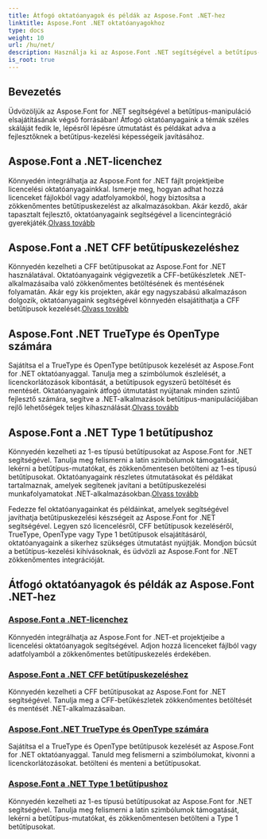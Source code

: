 ```yaml
---
title: Átfogó oktatóanyagok és példák az Aspose.Font .NET-hez
linktitle: Aspose.Font .NET oktatóanyagokhoz
type: docs
weight: 10
url: /hu/net/
description: Használja ki az Aspose.Font .NET segítségével a betűtípus-manipuláció teljes potenciálját. Zökkenőmentesen integrálhatja a licencelést, kezelheti a CFF-betűtípusokat, elsajátíthatja a TrueType-ot, az OpenType-ot és még sok mást.
is_root: true
---
```

## Bevezetés

Üdvözöljük az Aspose.Font for .NET segítségével a betűtípus-manipuláció elsajátításának végső forrásában! Átfogó oktatóanyagaink a témák széles skáláját fedik le, lépésről lépésre útmutatást és példákat adva a fejlesztőknek a betűtípus-kezelési képességeik javításához.

## Aspose.Font a .NET-licenchez

 Könnyedén integrálhatja az Aspose.Font for .NET fájlt projektjeibe licencelési oktatóanyagainkkal. Ismerje meg, hogyan adhat hozzá licenceket fájlokból vagy adatfolyamokból, hogy biztosítsa a zökkenőmentes betűtípuskezelést az alkalmazásokban. Akár kezdő, akár tapasztalt fejlesztő, oktatóanyagaink segítségével a licencintegráció gyerekjáték.[Olvass tovább](./licensing/)

## Aspose.Font a .NET CFF betűtípuskezeléshez

Könnyedén kezelheti a CFF betűtípusokat az Aspose.Font for .NET használatával. Oktatóanyagaink végigvezetik a CFF-betűkészletek .NET-alkalmazásaiba való zökkenőmentes betöltésének és mentésének folyamatán. Akár egy kis projekten, akár egy nagyszabású alkalmazáson dolgozik, oktatóanyagaink segítségével könnyedén elsajátíthatja a CFF betűtípusok kezelését.[Olvass tovább](./cff-font-handling/)

## Aspose.Font .NET TrueType és OpenType számára

 Sajátítsa el a TrueType és OpenType betűtípusok kezelését az Aspose.Font for .NET oktatóanyaggal. Tanulja meg a szimbólumok észlelését, a licenckorlátozások kibontását, a betűtípusok egyszerű betöltését és mentését. Oktatóanyagaink átfogó útmutatást nyújtanak minden szintű fejlesztő számára, segítve a .NET-alkalmazások betűtípus-manipulációjában rejlő lehetőségek teljes kihasználását.[Olvass tovább](./truetype-opentype/)

## Aspose.Font a .NET Type 1 betűtípushoz

 Könnyedén kezelheti az 1-es típusú betűtípusokat az Aspose.Font for .NET segítségével. Tanulja meg felismerni a latin szimbólumok támogatását, lekérni a betűtípus-mutatókat, és zökkenőmentesen betölteni az 1-es típusú betűtípusokat. Oktatóanyagaink részletes útmutatásokat és példákat tartalmaznak, amelyek segítenek javítani a betűtípuskezelési munkafolyamatokat .NET-alkalmazásokban.[Olvass tovább](./aspose-font-net-type1-font/)

Fedezze fel oktatóanyagainkat és példáinkat, amelyek segítségével javíthatja betűtípuskezelési készségeit az Aspose.Font for .NET segítségével. Legyen szó licencelésről, CFF betűtípusok kezeléséről, TrueType, OpenType vagy Type 1 betűtípusok elsajátításáról, oktatóanyagaink a sikerhez szükséges útmutatást nyújtják. Mondjon búcsút a betűtípus-kezelési kihívásoknak, és üdvözli az Aspose.Font for .NET zökkenőmentes integrációját. 
## Átfogó oktatóanyagok és példák az Aspose.Font .NET-hez 
### [Aspose.Font a .NET-licenchez](./licensing/)
Könnyedén integrálhatja az Aspose.Font for .NET-et projektjeibe a licencelési oktatóanyagok segítségével. Adjon hozzá licenceket fájlból vagy adatfolyamból a zökkenőmentes betűtípuskezelés érdekében.
### [Aspose.Font a .NET CFF betűtípuskezeléshez](./cff-font-handling/)
Könnyedén kezelheti a CFF betűtípusokat az Aspose.Font for .NET segítségével. Tanulja meg a CFF-betűkészletek zökkenőmentes betöltését és mentését .NET-alkalmazásaiban.
### [Aspose.Font .NET TrueType és OpenType számára](./truetype-opentype/)
Sajátítsa el a TrueType és OpenType betűtípusok kezelését az Aspose.Font for .NET oktatóanyaggal. Tanuld meg felismerni a szimbólumokat, kivonni a licenckorlátozásokat. betölteni és menteni a betűtípusokat.
### [Aspose.Font a .NET Type 1 betűtípushoz](./aspose-font-net-type1-font/)
Könnyedén kezelheti az 1-es típusú betűtípusokat az Aspose.Font for .NET segítségével. Tanulja meg felismerni a latin szimbólumok támogatását, lekérni a betűtípus-mutatókat, és zökkenőmentesen betölteni a Type 1 betűtípusokat. 